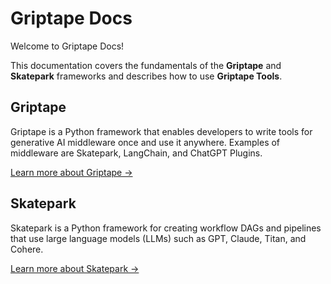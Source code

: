 # Griptape Docs

Welcome to Griptape Docs!

This documentation covers the fundamentals of the **Griptape** and **Skatepark** frameworks and describes how to use **Griptape Tools**.

## Griptape

Griptape is a Python framework that enables developers to write tools for generative AI middleware once and use it anywhere. Examples of middleware are Skatepark, LangChain, and ChatGPT Plugins.

[Learn more about Griptape →](/griptape)

## Skatepark

Skatepark is a Python framework for creating workflow DAGs and pipelines that use large language models (LLMs) such as GPT, Claude, Titan, and Cohere.

[Learn more about Skatepark →](/skatepark)